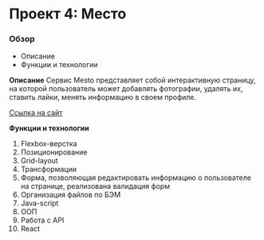 # Проект 4: Место

### Обзор

* Описание
* Функции и технологии

**Описание**
Сервис Mesto представляет собой интерактивную страницу, на которой пользователь может добавлять фотографии, удалять их, ставить лайки, менять информацию в своем профиле.

[Ссылка на сайт](https://marinakhudolei.github.io/mesto-react/)

**Функции и технологии**
1. Flexbox-верстка
2. Позиционирование
3. Grid-layout
4. Трансформации
5. Форма, позволяющая редактировать информацию о пользователе на странице, реализована валидация форм
6. Организация файлов по БЭМ
7. Java-script
8. ООП
9. Работа с API
10. React
